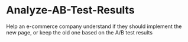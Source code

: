 # Analyze-AB-Test-Results
Help an e-commerce company understand if they should implement the new page, or keep the old one based on the A/B test results
